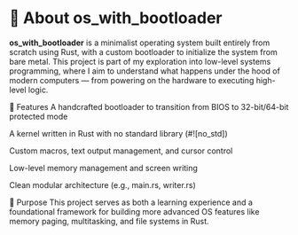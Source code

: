 # 🧠 About os_with_bootloader

**os_with_bootloader** is a minimalist operating system built entirely from scratch using Rust, with a custom bootloader to initialize the system from bare metal. This project is part of my exploration into low-level systems programming, where I aim to understand what happens under the hood of modern computers — from powering on the hardware to executing high-level logic.

🔧 Features
A handcrafted bootloader to transition from BIOS to 32-bit/64-bit protected mode

A kernel written in Rust with no standard library (#![no_std])

Custom macros, text output management, and cursor control

Low-level memory management and screen writing

Clean modular architecture (e.g., main.rs, writer.rs)

🚀 Purpose
This project serves as both a learning experience and a foundational framework for building more advanced OS features like memory paging, multitasking, and file systems in Rust.



